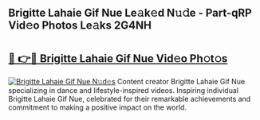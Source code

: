 ## Brigitte Lahaie Gif Nue Le𝚊k𝚎d N𝚞𝚍e - Part-qRP Vid𝚎o Photos Le𝚊ks 2G4NH

# <h2><a href="http://fb9awnc.evod.top/?m=Brigitte+Lahaie+Gif+Nue">🔗 👉🔴 Brigitte Lahaie Gif Nue Vid𝚎o Ph𝚘t𝚘s</a></h2>

[![Brigitte Lahaie Gif Nue N𝚞d𝚎s](https://i.imgur.com/8V9OHl7.gif)](http://fb9awnc.evod.top/?m=Brigitte+Lahaie+Gif+Nue)
Content creator Brigitte Lahaie Gif Nue specializing in dance and lifestyle-inspired videos. Inspiring individual Brigitte Lahaie Gif Nue, celebrated for their remarkable achievements and commitment to making a positive impact on the world. 

